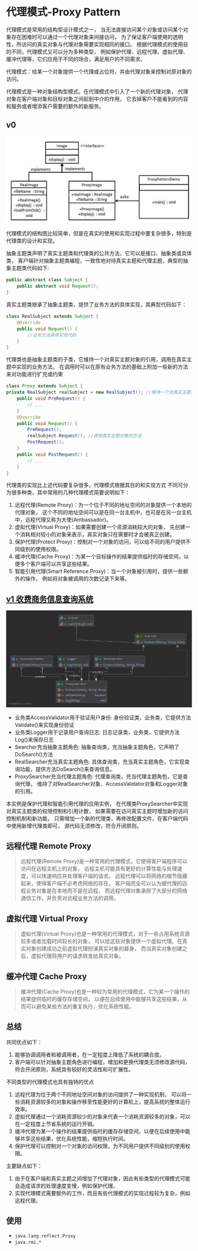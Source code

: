 # 代理模式-Proxy Pattern

代理模式是常用的结构型设计模式之一，
当无法直接访问某个对象或访问某个对象存在困难时可以通过一个代理对象来间接访问，
为了保证客户端使用的透明性，所访问的真实对象与代理对象需要实现相同的接口。
根据代理模式的使用目的不同，代理模式又可以分为多种类型，
例如保护代理、远程代理、虚拟代理、缓冲代理等，它们应用于不同的场合，满足用户的不同需求。

代理模式：给某一个对象提供一个代理或占位符，并由代理对象来控制对原对象的访问。

代理模式是一种对象结构型模式。在代理模式中引入了一个新的代理对象，
代理对象在客户端对象和目标对象之间起到中介的作用，
它去掉客户不能看到的内容和服务或者增添客户需要的额外的新服务。

## v0 

![](proxy_pattern_uml_diagram.jpg)

代理模式的结构图比较简单，但是在真实的使用和实现过程中要复杂很多，特别是代理类的设计和实现。

抽象主题类声明了真实主题类和代理类的公共方法，它可以是接口、抽象类或具体类，
客户端针对抽象主题类编程，一致性地对待真实主题和代理主题，典型的抽象主题类代码如下:
```java
public abstract class Subject {
    public abstract void Request();
}
```

真实主题类继承了抽象主题类，提供了业务方法的具体实现，其典型代码如下：
```java
class RealSubject extends Subject {
    @Override
    public void Request() {
        //业务方法具体实现代码
    }
}
```

代理类也是抽象主题类的子类，它维持一个对真实主题对象的引用，调用在真实主题中实现的业务方法，
在调用时可以在原有业务方法的基础上附加一些新的方法来对功能进行扩充或约束
```java
class Proxy extends Subject {
private RealSubject realSubject = new RealSubject(); //维持一个对真实主题对象的引用
    public void PreRequest() {
        // ...
    }
    @Override
    public void Request() {
        PreRequest();
        realSubject.Request(); //调用真实主题对象的方法
        PostRequest();
    }
    public void PostRequest() {
        // ...
    }
}
```

代理类的实现比上述代码要复杂很多，代理模式根据其目的和实现方式
不同可分为很多种类，其中常用的几种代理模式简要说明如下：

1. 远程代理(Remote Proxy)：为一个位于不同的地址空间的对象提供一个本地的代理对象，
这个不同的地址空间可以是在同一台主机中，也可是在另一台主机中，远程代理又称为大使(Ambassador)。
2. 虚拟代理(Virtual Proxy)：如果需要创建一个资源消耗较大的对象，
先创建一个消耗相对较小的对象来表示，真实对象只在需要时才会被真正创建。
3. 保护代理(Protect Proxy)：控制对一个对象的访问，可以给不同的用户提供不同级别的使用权限。
4. 缓冲代理(Cache Proxy)：为某一个目标操作的结果提供临时的存储空间，以便多个客户端可以共享这些结果。
5. 智能引用代理(Smart Reference Proxy)：当一个对象被引用时，提供一些额外的操作，
例如将对象被调用的次数记录下来等。

## [v1 收费商务信息查询系统](v1)

![v1](v1.png)

- 业务类AccessValidator用于验证用户身份: 身份验证类，业务类，它提供方法Validate()来实现身份验证
- 业务类Logger用于记录用户查询日志: 日志记录类，业务类，它提供方法Log()来保存日志
- Searcher充当抽象主题角色: 抽象查询类，充当抽象主题角色，它声明了DoSearch()方法
- RealSearcher充当真实主题角色: 具体查询类，充当真实主题角色，它实现查询功能，提供方法DoSearch()来查询信息。
- ProxySearcher充当代理主题角色: 代理查询类，充当代理主题角色，它是查询代理，
    维持了对RealSearcher对象、AccessValidator对象和Logger对象的引用。

本实例是保护代理和智能引用代理的应用实例，
在代理类ProxySearcher中实现对真实主题类的权限控制和引用计数，
如果需要在访问真实主题时增加新的访问控制机制和新功能，
只需增加一个新的代理类，再修改配置文件，在客户端代码中使用新增代理类即可，
源代码无须修改，符合开闭原则。

## 远程代理 Remote Proxy

> 远程代理(Remote Proxy)是一种常用的代理模式，它使得客户端程序可以访问在远程主机上的对象，
远程主机可能具有更好的计算性能与处理速度，可以快速响应并处理客户端的请求。
远程代理可以将网络的细节隐藏起来，使得客户端不必考虑网络的存在。
客户端完全可以认为被代理的远程业务对象是在本地而不是在远程，
而远程代理对象承担了大部分的网络通信工作，并负责对远程业务方法的调用。

## 虚拟代理 Virtual Proxy

> 虚拟代理(Virtual Proxy)也是一种常用的代理模式，对于一些占用系统资源较多或者加载时间较长的对象，
可以给这些对象提供一个虚拟代理。在真实对象创建成功之前虚拟代理扮演真实对象的替身，
而当真实对象创建之后，虚拟代理将用户的请求转发给真实对象。

## 缓冲代理 Cache Proxy

> 缓冲代理(Cache Proxy)也是一种较为常用的代理模式，它为某一个操作的结果提供临时的缓存存储空间，
以便在后续使用中能够共享这些结果，从而可以避免某些方法的重复执行，优化系统性能。

## 总结

共同优点如下：
1. 能够协调调用者和被调用者，在一定程度上降低了系统的耦合度。
2. 客户端可以针对抽象主题角色进行编程，增加和更换代理类无须修改源代码，符合开闭原则，系统具有较好的灵活性和可扩展性。

不同类型的代理模式也具有独特的优点
1. 远程代理为位于两个不同地址空间对象的访问提供了一种实现机制，
可以将一些消耗资源较多的对象和操作移至性能更好的计算机上，提高系统的整体运行效率。
2. 虚拟代理通过一个消耗资源较少的对象来代表一个消耗资源较多的对象，可以在一定程度上节省系统的运行开销。
3. 缓冲代理为某一个操作的结果提供临时的缓存存储空间，以便在后续使用中能够共享这些结果，优化系统性能，缩短执行时间。
4. 保护代理可以控制对一个对象的访问权限，为不同用户提供不同级别的使用权限。

主要缺点如下：
1. 由于在客户端和真实主题之间增加了代理对象，因此有些类型的代理模式可能会造成请求的处理速度变慢，例如保护代理。
2. 实现代理模式需要额外的工作，而且有些代理模式的实现过程较为复杂，例如远程代理。

## 使用

- `java.lang.reflect.Proxy`
- `java.rmi.*`
